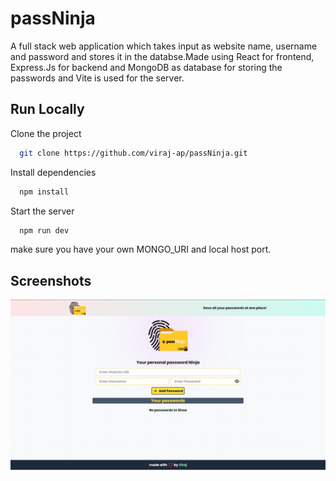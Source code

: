 
# passNinja

A full stack web application which takes input as website name, username and password and stores it in the databse.Made using React for frontend, Express.Js for backend and MongoDB as database for storing the passwords and Vite is used for the server.


## Run Locally

Clone the project

```bash
  git clone https://github.com/viraj-ap/passNinja.git
```


Install dependencies

```bash
  npm install 
```

Start the server

```bash
  npm run dev
```
make sure you have your own MONGO_URI and local host port.


## Screenshots
![alt text](passNinja/image.png)




